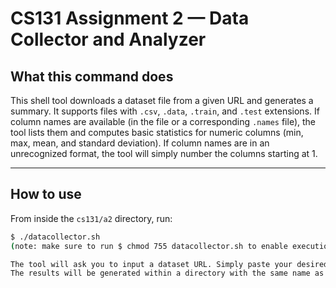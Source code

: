 
# CS131 Assignment 2 — Data Collector and Analyzer

## What this command does

This shell tool downloads a dataset file from a given URL and generates a summary. It supports files with `.csv`, `.data`, `.train`, and `.test` extensions. 
If column names are available (in the file or a corresponding `.names` file), the tool lists them and computes basic statistics for numeric columns (min, max, mean, and standard deviation).
If column names are in an unrecognized format, the tool will simply number the columns starting at 1.

---

## How to use

From inside the `cs131/a2` directory, run:

```bash
$ ./datacollector.sh
(note: make sure to run $ chmod 755 datacollector.sh to enable execution)

The tool will ask you to input a dataset URL. Simply paste your desired set URL and press enter.
The results will be generated within a directory with the same name as the dataset.


